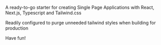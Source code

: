 A ready-to-go starter for creating Single Page Applications with React, Next.js, Typescript and Tailwind.css

Readily configured to purge unneeded tailwind styles when building for production

Have fun!

